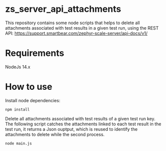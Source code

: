 # zs_server_api_attachments
This repository contains some node scripts that helps to delete all attachments associated with test results in a given test run, using the REST API: https://support.smartbear.com/zephyr-scale-server/api-docs/v1/


# Requirements
NodeJs 14.x
# How to use

Install node dependencies:

```
npm install
```

Delete all attachments associated with test results of a given test run key. The following script catches the attachments linked to each test result in the test run, it returns a Json ouptput, which is reused to identify the attachments to delete while the second process. 

```
node main.js
```
